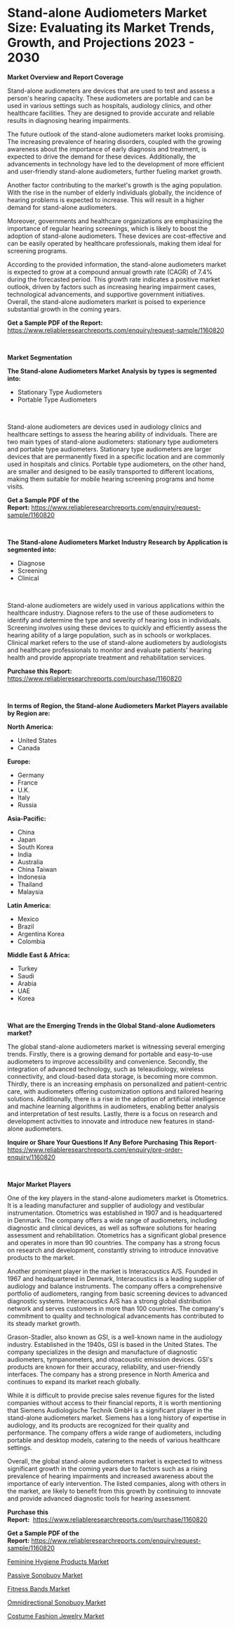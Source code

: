 <p><h1>Stand-alone Audiometers Market Size: Evaluating its Market Trends, Growth, and Projections 2023 - 2030</h1></p><p><strong>Market Overview and Report Coverage</strong></p>
<p><p>Stand-alone audiometers are devices that are used to test and assess a person's hearing capacity. These audiometers are portable and can be used in various settings such as hospitals, audiology clinics, and other healthcare facilities. They are designed to provide accurate and reliable results in diagnosing hearing impairments.</p><p>The future outlook of the stand-alone audiometers market looks promising. The increasing prevalence of hearing disorders, coupled with the growing awareness about the importance of early diagnosis and treatment, is expected to drive the demand for these devices. Additionally, the advancements in technology have led to the development of more efficient and user-friendly stand-alone audiometers, further fueling market growth.</p><p>Another factor contributing to the market's growth is the aging population. With the rise in the number of elderly individuals globally, the incidence of hearing problems is expected to increase. This will result in a higher demand for stand-alone audiometers.</p><p>Moreover, governments and healthcare organizations are emphasizing the importance of regular hearing screenings, which is likely to boost the adoption of stand-alone audiometers. These devices are cost-effective and can be easily operated by healthcare professionals, making them ideal for screening programs.</p><p>According to the provided information, the stand-alone audiometers market is expected to grow at a compound annual growth rate (CAGR) of 7.4% during the forecasted period. This growth rate indicates a positive market outlook, driven by factors such as increasing hearing impairment cases, technological advancements, and supportive government initiatives. Overall, the stand-alone audiometers market is poised to experience substantial growth in the coming years.</p></p>
<p><strong>Get a Sample PDF of the Report:</strong> <a href="https://www.reliableresearchreports.com/enquiry/request-sample/1160820">https://www.reliableresearchreports.com/enquiry/request-sample/1160820</a></p>
<p>&nbsp;</p>
<p><strong>Market Segmentation</strong></p>
<p><strong>The Stand-alone Audiometers Market Analysis by types is segmented into:</strong></p>
<p><ul><li>Stationary Type Audiometers</li><li>Portable Type Audiometers</li></ul></p>
<p>&nbsp;</p>
<p><p>Stand-alone audiometers are devices used in audiology clinics and healthcare settings to assess the hearing ability of individuals. There are two main types of stand-alone audiometers: stationary type audiometers and portable type audiometers. Stationary type audiometers are larger devices that are permanently fixed in a specific location and are commonly used in hospitals and clinics. Portable type audiometers, on the other hand, are smaller and designed to be easily transported to different locations, making them suitable for mobile hearing screening programs and home visits.</p></p>
<p><strong>Get a Sample PDF of the Report:</strong>&nbsp;<a href="https://www.reliableresearchreports.com/enquiry/request-sample/1160820">https://www.reliableresearchreports.com/enquiry/request-sample/1160820</a></p>
<p>&nbsp;</p>
<p><strong>The Stand-alone Audiometers Market Industry Research by Application is segmented into:</strong></p>
<p><ul><li>Diagnose</li><li>Screening</li><li>Clinical</li></ul></p>
<p>&nbsp;</p>
<p><p>Stand-alone audiometers are widely used in various applications within the healthcare industry. Diagnose refers to the use of these audiometers to identify and determine the type and severity of hearing loss in individuals. Screening involves using these devices to quickly and efficiently assess the hearing ability of a large population, such as in schools or workplaces. Clinical market refers to the use of stand-alone audiometers by audiologists and healthcare professionals to monitor and evaluate patients' hearing health and provide appropriate treatment and rehabilitation services.</p></p>
<p><strong>Purchase this Report:</strong>&nbsp; <a href="https://www.reliableresearchreports.com/purchase/1160820">https://www.reliableresearchreports.com/purchase/1160820</a></p>
<p>&nbsp;</p>
<p><strong>In terms of Region, the Stand-alone Audiometers Market Players available by Region are:</strong></p>
<p>
    <p> <strong> North America: </strong>
        <ul>
            <li>United States</li>
            <li>Canada</li>
        </ul>
        </p> 
    <p> <strong> Europe: </strong>
        <ul>
            <li>Germany</li>
            <li>France</li>
            <li>U.K.</li>
            <li>Italy</li>
            <li>Russia</li>
        </ul>
        </p> 
    <p> <strong> Asia-Pacific: </strong>
        <ul>
            <li>China</li>
            <li>Japan</li>
            <li>South Korea</li>
            <li>India</li>
            <li>Australia</li>
            <li>China Taiwan</li>
            <li>Indonesia</li>
            <li>Thailand</li>
            <li>Malaysia</li>
        </ul>
        </p> 
    <p> <strong> Latin America: </strong>
        <ul>
            <li>Mexico</li>
            <li>Brazil</li>
            <li>Argentina Korea</li>
            <li>Colombia</li>
        </ul>
        </p> 
    <p> <strong> Middle East & Africa: </strong>
        <ul>
            <li>Turkey</li>
            <li>Saudi</li>
            <li>Arabia</li>
            <li>UAE</li>
            <li>Korea</li>
        </ul>
    </p>
    </p>
<p>&nbsp;</p>
<p><strong>What are the Emerging Trends in the Global Stand-alone Audiometers market?</strong></p>
<p><p>The global stand-alone audiometers market is witnessing several emerging trends. Firstly, there is a growing demand for portable and easy-to-use audiometers to improve accessibility and convenience. Secondly, the integration of advanced technology, such as teleaudiology, wireless connectivity, and cloud-based data storage, is becoming more common. Thirdly, there is an increasing emphasis on personalized and patient-centric care, with audiometers offering customization options and tailored hearing solutions. Additionally, there is a rise in the adoption of artificial intelligence and machine learning algorithms in audiometers, enabling better analysis and interpretation of test results. Lastly, there is a focus on research and development activities to innovate and introduce new features in stand-alone audiometers.</p></p>
<p><strong>Inquire or Share Your Questions If Any Before Purchasing This Report</strong>- <a href="https://www.reliableresearchreports.com/enquiry/pre-order-enquiry/1160820">https://www.reliableresearchreports.com/enquiry/pre-order-enquiry/1160820</a></p>
<p>&nbsp;</p>
<p><strong>Major Market Players</strong></p>
<p><p>One of the key players in the stand-alone audiometers market is Otometrics. It is a leading manufacturer and supplier of audiology and vestibular instrumentation. Otometrics was established in 1907 and is headquartered in Denmark. The company offers a wide range of audiometers, including diagnostic and clinical devices, as well as software solutions for hearing assessment and rehabilitation. Otometrics has a significant global presence and operates in more than 90 countries. The company has a strong focus on research and development, constantly striving to introduce innovative products to the market. </p><p>Another prominent player in the market is Interacoustics A/S. Founded in 1967 and headquartered in Denmark, Interacoustics is a leading supplier of audiology and balance instruments. The company offers a comprehensive portfolio of audiometers, ranging from basic screening devices to advanced diagnostic systems. Interacoustics A/S has a strong global distribution network and serves customers in more than 100 countries. The company's commitment to quality and technological advancements has contributed to its steady market growth.</p><p>Grason-Stadler, also known as GSI, is a well-known name in the audiology industry. Established in the 1940s, GSI is based in the United States. The company specializes in the design and manufacture of diagnostic audiometers, tympanometers, and otoacoustic emission devices. GSI's products are known for their accuracy, reliability, and user-friendly interfaces. The company has a strong presence in North America and continues to expand its market reach globally.</p><p>While it is difficult to provide precise sales revenue figures for the listed companies without access to their financial reports, it is worth mentioning that Siemens Audiologische Technik GmbH is a significant player in the stand-alone audiometers market. Siemens has a long history of expertise in audiology, and its products are recognized for their quality and performance. The company offers a wide range of audiometers, including portable and desktop models, catering to the needs of various healthcare settings.</p><p>Overall, the global stand-alone audiometers market is expected to witness significant growth in the coming years due to factors such as a rising prevalence of hearing impairments and increased awareness about the importance of early intervention. The listed companies, along with others in the market, are likely to benefit from this growth by continuing to innovate and provide advanced diagnostic tools for hearing assessment.</p></p>
<p><strong>Purchase this Report:</strong>&nbsp;&nbsp;<a href="https://www.reliableresearchreports.com/purchase/1160820">https://www.reliableresearchreports.com/purchase/1160820</a></p>
<p></p>
<p><strong>Get a Sample PDF of the Report:</strong>&nbsp;<a href="https://www.reliableresearchreports.com/enquiry/request-sample/1160820">https://www.reliableresearchreports.com/enquiry/request-sample/1160820</a></p>
<p><p><a href="https://www.linkedin.com/pulse/decoding-feminine-hygiene-products-market-deep-dive-hoaje/">Feminine Hygiene Products Market</a></p><p><a href="https://github.com/ChiragRP21/Market-Research-Report-List-1/blob/main/passive-sonobuoy-market.md">Passive Sonobuoy Market</a></p><p><a href="https://www.linkedin.com/pulse/fitness-bands-market-share-amp-new-trends-analysis-report-brx9e/">Fitness Bands Market</a></p><p><a href="https://github.com/Chiragrp22/Market-Research-Report-List-1/blob/main/omnidirectional-sonobuoy-market.md">Omnidirectional Sonobuoy Market</a></p><p><a href="https://medium.com/@lottierunte2662/costume-fashion-jewelry-market-size-growth-forecast-2023-2030-2d16c26f3b68">Costume Fashion Jewelry Market</a></p></p>